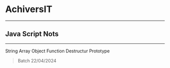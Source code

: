 # AchiversIT
---
## Java Script Nots
---
String 
Array
Object
Function
Destructur
Prototype

> Batch 22/04/2024
